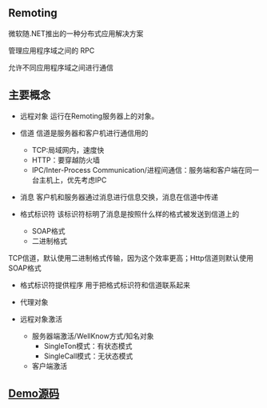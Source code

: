 ## Remoting

微软随.NET推出的一种分布式应用解决方案

管理应用程序域之间的 RPC

允许不同应用程序域之间进行通信

## 主要概念

*  远程对象
运行在Remoting服务器上的对象。

* 信道
    信道是服务器和客户机进行通信用的  

    * TCP:局域网内，速度快
    * HTTP：要穿越防火墙
    * IPC/Inter-Process Communication/进程间通信：服务端和客户端在同一台主机上，优先考虑IPC

* 消息
客户机和服务器通过消息进行信息交换，消息在信道中传递

* 格式标识符
该标识符标明了消息是按照什么样的格式被发送到信道上的
    * SOAP格式
    * 二进制格式

TCP信道，默认使用二进制格式传输，因为这个效率更高；Http信道则默认使用SOAP格式

* 格式标识符提供程序
用于把格式标识符和信道联系起来

* 代理对象

* 远程对象激活

    * 服务器端激活/WellKnow方式/知名对象
        * SingleTon模式：有状态模式
        * SingleCall模式：无状态模式
    * 客户端激活

## [Demo源码](https://github.com/thomerson/Demo/tree/main/Dotnet/DotnetRemoting)
 

